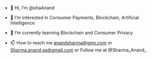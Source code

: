 - 👋 Hi, I’m @shaAnand
- 👀 I’m interested in Consumer Payments, Blockchain, Artificial Intelligence  
- 🌱 I’m currently learning Blockchain and Consumer Privacy 

- 📫 How to reach me anandsharma@gmx.com or Sharma.anand.sa@gmail.com or Follow me at @Sharma_Anand_

<!---
shaAnand/shaAnand is a ✨ special ✨ repository because its `README.md` (this file) appears on your GitHub profile.
You can click the Preview link to take a look at your changes. 
- 💞️ I’m looking to collaborate on .
--->
